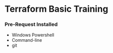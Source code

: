 # Terraform Basic Training         

### Pre-Request Installed
* Windows Powershell  
* Command-line 
* git 






